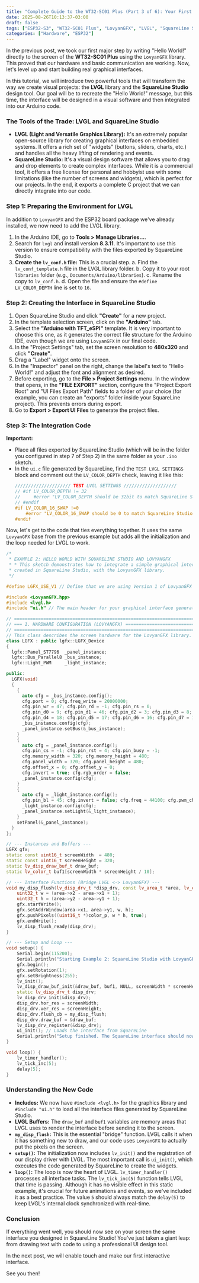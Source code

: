 ```yaml
---
title: "Complete Guide to the WT32-SC01 Plus (Part 3 of 6): Your First Interface with SquareLine Studio"
date: 2025-08-26T10:13:37-03:00
draft: false
tags: ["ESP32-S3", "WT32-SC01 Plus", "LovyanGFX", "LVGL", "SquareLine Studio"]
categories: ["Hardware", "ESP32"]
---
```


In the previous post, we took our first major step by writing "Hello World!" directly to the screen of the **WT32-SC01 Plus** using the `LovyanGFX` library. This proved that our hardware and basic communication are working. Now, let's level up and start building real graphical interfaces.

In this tutorial, we will introduce two powerful tools that will transform the way we create visual projects: the **LVGL** library and the **SquareLine Studio** design tool. Our goal will be to recreate the "Hello World!" message, but this time, the interface will be designed in a visual software and then integrated into our Arduino code.

### The Tools of the Trade: LVGL and SquareLine Studio

* **LVGL (Light and Versatile Graphics Library):** It's an extremely popular open-source library for creating graphical interfaces on embedded systems. It offers a rich set of "widgets" (buttons, sliders, charts, etc.) and handles all the heavy lifting of rendering and events.
* **SquareLine Studio:** It's a visual design software that allows you to drag and drop elements to create complex interfaces. While it is a commercial tool, it offers a free license for personal and hobbyist use with some limitations (like the number of screens and widgets), which is perfect for our projects. In the end, it exports a complete C project that we can directly integrate into our code.

### Step 1: Preparing the Environment for LVGL

In addition to `LovyanGFX` and the ESP32 board package we've already installed, we now need to add the LVGL library.

1.  In the Arduino IDE, go to **Tools > Manage Libraries...**.
2.  Search for `lvgl` and install version **8.3.11**. It's important to use this version to ensure compatibility with the files exported by SquareLine Studio.
3.  **Create the `lv_conf.h` file:** This is a crucial step.
    a. Find the `lv_conf_template.h` file in the LVGL library folder.
    b. Copy it to your root `libraries` folder (e.g., `Documents/Arduino/libraries`).
    c. Rename the copy to `lv_conf.h`.
    d. Open the file and ensure the `#define LV_COLOR_DEPTH` line is set to `16`.

### Step 2: Creating the Interface in SquareLine Studio

1.  Open SquareLine Studio and click **"Create"** for a new project.
2.  In the template selection screen, click on the **"Arduino"** tab.
3.  Select the **"Arduino with TFT_eSPI"** template. It is very important to choose this one, as it generates the correct file structure for the Arduino IDE, even though we are using `LovyanGFX` in our final code.
4.  In the "Project Settings" tab, set the screen resolution to **480x320** and click **"Create"**.
5.  Drag a "Label" widget onto the screen.
6.  In the "Inspector" panel on the right, change the label's text to "Hello World!" and adjust the font and alignment as desired.
7.  Before exporting, go to the **File > Project Settings** menu. In the window that opens, in the **"FILE EXPORT"** section, configure the "Project Export Root" and "UI Files Export Path" fields to a folder of your choice (for example, you can create an "exports" folder inside your SquareLine project). This prevents errors during export.
8.  Go to **Export > Export UI Files** to generate the project files.

### Step 3: The Integration Code

**Important:**
* Place all files exported by SquareLine Studio (which will be in the folder you configured in step 7 of Step 2) in the same folder as your `.ino` sketch.
* In the `ui.c` file generated by SquareLine, find the `TEST LVGL SETTINGS` block and comment out the `LV_COLOR_DEPTH` check, leaving it like this:
    ```cpp
    ///////////////////// TEST LVGL SETTINGS ////////////////////
    // #if LV_COLOR_DEPTH != 32
    //     #error "LV_COLOR_DEPTH should be 32bit to match SquareLine Studio's settings"
    // #endif
    #if LV_COLOR_16_SWAP !=0
        #error "LV_COLOR_16_SWAP should be 0 to match SquareLine Studio's settings"
    #endif
    ```
Now, let's get to the code that ties everything together. It uses the same `LovyanGFX` base from the previous example but adds all the initialization and the loop needed for LVGL to work.

```cpp
/*
 * EXAMPLE 2: HELLO WORLD WITH SQUARELINE STUDIO AND LOVYANGFX
 * * This sketch demonstrates how to integrate a simple graphical interface,
 * created in SquareLine Studio, with the LovyanGFX library.
 */

#define LGFX_USE_V1 // Define that we are using Version 1 of LovyanGFX

#include <LovyanGFX.hpp>
#include <lvgl.h>
#include "ui.h" // The main header for your graphical interface generated by SquareLine

// ======================================================================================
// === 1. HARDWARE CONFIGURATION (LOVYANGFX) ==========================================
// ======================================================================================
// This class describes the screen hardware for the LovyanGFX library.
class LGFX : public lgfx::LGFX_Device
{
  lgfx::Panel_ST7796  _panel_instance;
  lgfx::Bus_Parallel8 _bus_instance;
  lgfx::Light_PWM     _light_instance;

public:
  LGFX(void)
  {
    { 
      auto cfg = _bus_instance.config();
      cfg.port = 0; cfg.freq_write = 20000000;
      cfg.pin_wr = 47; cfg.pin_rd = -1; cfg.pin_rs = 0;
      cfg.pin_d0 = 9; cfg.pin_d1 = 46; cfg.pin_d2 = 3; cfg.pin_d3 = 8;
      cfg.pin_d4 = 18; cfg.pin_d5 = 17; cfg.pin_d6 = 16; cfg.pin_d7 = 15;
      _bus_instance.config(cfg);
      _panel_instance.setBus(&_bus_instance);
    }
    { 
      auto cfg = _panel_instance.config();
      cfg.pin_cs = -1; cfg.pin_rst = 4; cfg.pin_busy = -1;
      cfg.memory_width = 320; cfg.memory_height = 480;
      cfg.panel_width = 320; cfg.panel_height = 480;
      cfg.offset_x = 0; cfg.offset_y = 0;
      cfg.invert = true; cfg.rgb_order = false;
      _panel_instance.config(cfg);
    }
    { 
      auto cfg = _light_instance.config();
      cfg.pin_bl = 45; cfg.invert = false; cfg.freq = 44100; cfg.pwm_channel = 7;
      _light_instance.config(cfg);
      _panel_instance.setLight(&_light_instance);
    }
    setPanel(&_panel_instance);
  }
};

// --- Instances and Buffers ---
LGFX gfx; 
static const uint16_t screenWidth  = 480;
static const uint16_t screenHeight = 320;
static lv_disp_draw_buf_t draw_buf;
static lv_color_t buf1[screenWidth * screenHeight / 10];

// --- Interface Functions (Bridge LVGL <-> LovyanGFX) ---
void my_disp_flush(lv_disp_drv_t *disp_drv, const lv_area_t *area, lv_color_t *color_p) {
    uint32_t w = (area->x2 - area->x1 + 1);
    uint32_t h = (area->y2 - area->y1 + 1);
    gfx.startWrite();
    gfx.setAddrWindow(area->x1, area->y1, w, h);
    gfx.pushPixels((uint16_t *)color_p, w * h, true);
    gfx.endWrite();
    lv_disp_flush_ready(disp_drv);
}

// --- Setup and Loop ---
void setup() {
    Serial.begin(115200);
    Serial.println("Starting Example 2: SquareLine Studio with LovyanGFX");
    gfx.begin();
    gfx.setRotation(1);
    gfx.setBrightness(255);
    lv_init();
    lv_disp_draw_buf_init(&draw_buf, buf1, NULL, screenWidth * screenHeight / 10);
    static lv_disp_drv_t disp_drv;
    lv_disp_drv_init(&disp_drv);
    disp_drv.hor_res = screenWidth;
    disp_drv.ver_res = screenHeight;
    disp_drv.flush_cb = my_disp_flush;
    disp_drv.draw_buf = &draw_buf;
    lv_disp_drv_register(&disp_drv);
    ui_init(); // Loads the interface from SquareLine
    Serial.println("Setup finished. The SquareLine interface should now appear.");
}

void loop() {
    lv_timer_handler();
    lv_tick_inc(5);
    delay(5);
}
```

### Understanding the New Code

* **Includes:** We now have `#include <lvgl.h>` for the graphics library and `#include "ui.h"` to load all the interface files generated by SquareLine Studio.
* **LVGL Buffers:** The `draw_buf` and `buf1` variables are memory areas that LVGL uses to render the interface before sending it to the screen.
* **`my_disp_flush`:** This is the essential "bridge" function. LVGL calls it when it has something new to draw, and our code uses `LovyanGFX` to actually put the pixels on the screen.
* **`setup()`:** The initialization now includes `lv_init()` and the registration of our display driver with LVGL. The most important call is `ui_init()`, which executes the code generated by SquareLine to create the widgets.
* **`loop()`:** The loop is now the heart of LVGL. `lv_timer_handler()` processes all interface tasks. The `lv_tick_inc(5)` function tells LVGL that time is passing. Although it has no visible effect in this static example, it's crucial for future animations and events, so we've included it as a best practice. The value `5` should always match the `delay(5)` to keep LVGL's internal clock synchronized with real-time.

### Conclusion

If everything went well, you should now see on your screen the same interface you designed in SquareLine Studio! You've just taken a giant leap: from drawing text with code to using a professional UI design tool.

In the next post, we will enable touch and make our first interactive interface.

See you then!

